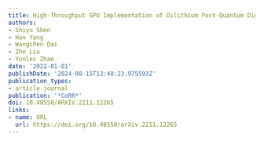 ```yaml
---
title: High-Throughput GPU Implementation of Dilithium Post-Quantum Digital Signature
authors:
- Shiyu Shen
- Hao Yang
- Wangchen Dai
- Zhe Liu
- Yunlei Zhao
date: '2022-01-01'
publishDate: '2024-08-15T13:48:23.975593Z'
publication_types:
- article-journal
publication: '*CoRR*'
doi: 10.48550/ARXIV.2211.12265
links:
- name: URL
  url: https://doi.org/10.48550/arXiv.2211.12265
---
```


